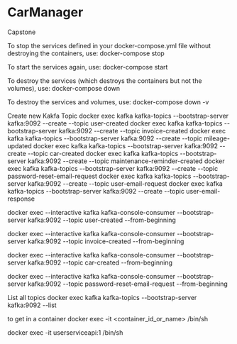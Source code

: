 # CarManager
Capstone


To stop the services defined in your docker-compose.yml file without destroying the containers, use:
docker-compose stop

To start the services again, use:
docker-compose start

To destroy the services (which destroys the containers but not the volumes), use:
docker-compose down

To destroy the services and volumes, use:
docker-compose down -v



Create new Kakfa Topic
docker exec kafka kafka-topics --bootstrap-server kafka:9092 --create --topic user-created
docker exec kafka kafka-topics --bootstrap-server kafka:9092 --create --topic invoice-created
docker exec kafka kafka-topics --bootstrap-server kafka:9092 --create --topic mileage-updated
docker exec kafka kafka-topics --bootstrap-server kafka:9092 --create --topic car-created
docker exec kafka kafka-topics --bootstrap-server kafka:9092 --create --topic maintenance-reminder-created
docker exec kafka kafka-topics --bootstrap-server kafka:9092 --create --topic password-reset-email-request
docker exec kafka kafka-topics --bootstrap-server kafka:9092 --create --topic user-email-request
docker exec kafka kafka-topics --bootstrap-server kafka:9092 --create --topic user-email-response



docker exec --interactive kafka kafka-console-consumer --bootstrap-server kafka:9092 --topic user-created --from-beginning

docker exec --interactive kafka kafka-console-consumer --bootstrap-server kafka:9092 --topic invoice-created --from-beginning

docker exec --interactive kafka kafka-console-consumer --bootstrap-server kafka:9092 --topic car-created --from-beginning

docker exec --interactive kafka kafka-console-consumer --bootstrap-server kafka:9092 --topic password-reset-email-request --from-beginning


List all topics
docker exec kafka kafka-topics --bootstrap-server kafka:9092 --list

to get in a container
docker exec -it <container_id_or_name> /bin/sh

docker exec -it userserviceapi:1 /bin/sh





